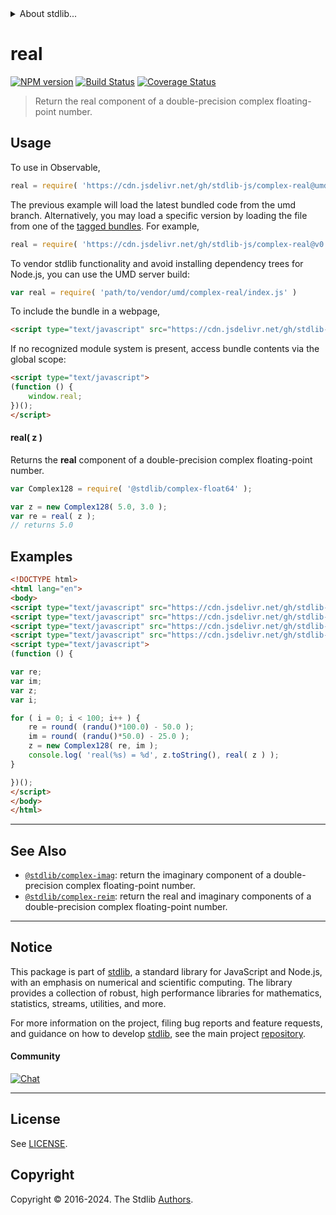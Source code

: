 <!--

@license Apache-2.0

Copyright (c) 2018 The Stdlib Authors.

Licensed under the Apache License, Version 2.0 (the "License");
you may not use this file except in compliance with the License.
You may obtain a copy of the License at

   http://www.apache.org/licenses/LICENSE-2.0

Unless required by applicable law or agreed to in writing, software
distributed under the License is distributed on an "AS IS" BASIS,
WITHOUT WARRANTIES OR CONDITIONS OF ANY KIND, either express or implied.
See the License for the specific language governing permissions and
limitations under the License.

-->


<details>
  <summary>
    About stdlib...
  </summary>
  <p>We believe in a future in which the web is a preferred environment for numerical computation. To help realize this future, we've built stdlib. stdlib is a standard library, with an emphasis on numerical and scientific computation, written in JavaScript (and C) for execution in browsers and in Node.js.</p>
  <p>The library is fully decomposable, being architected in such a way that you can swap out and mix and match APIs and functionality to cater to your exact preferences and use cases.</p>
  <p>When you use stdlib, you can be absolutely certain that you are using the most thorough, rigorous, well-written, studied, documented, tested, measured, and high-quality code out there.</p>
  <p>To join us in bringing numerical computing to the web, get started by checking us out on <a href="https://github.com/stdlib-js/stdlib">GitHub</a>, and please consider <a href="https://opencollective.com/stdlib">financially supporting stdlib</a>. We greatly appreciate your continued support!</p>
</details>

# real

[![NPM version][npm-image]][npm-url] [![Build Status][test-image]][test-url] [![Coverage Status][coverage-image]][coverage-url] <!-- [![dependencies][dependencies-image]][dependencies-url] -->

> Return the real component of a double-precision complex floating-point number.

<!-- Section to include introductory text. Make sure to keep an empty line after the intro `section` element and another before the `/section` close. -->

<section class="intro">

</section>

<!-- /.intro -->

<!-- Package usage documentation. -->



<section class="usage">

## Usage

To use in Observable,

```javascript
real = require( 'https://cdn.jsdelivr.net/gh/stdlib-js/complex-real@umd/browser.js' )
```
The previous example will load the latest bundled code from the umd branch. Alternatively, you may load a specific version by loading the file from one of the [tagged bundles](https://github.com/stdlib-js/complex-real/tags). For example,

```javascript
real = require( 'https://cdn.jsdelivr.net/gh/stdlib-js/complex-real@v0.2.0-umd/browser.js' )
```

To vendor stdlib functionality and avoid installing dependency trees for Node.js, you can use the UMD server build:

```javascript
var real = require( 'path/to/vendor/umd/complex-real/index.js' )
```

To include the bundle in a webpage,

```html
<script type="text/javascript" src="https://cdn.jsdelivr.net/gh/stdlib-js/complex-real@umd/browser.js"></script>
```

If no recognized module system is present, access bundle contents via the global scope:

```html
<script type="text/javascript">
(function () {
    window.real;
})();
</script>
```

#### real( z )

Returns the **real** component of a double-precision complex floating-point number.

```javascript
var Complex128 = require( '@stdlib/complex-float64' );

var z = new Complex128( 5.0, 3.0 );
var re = real( z );
// returns 5.0
```

</section>

<!-- /.usage -->

<!-- Package usage notes. Make sure to keep an empty line after the `section` element and another before the `/section` close. -->

<section class="notes">

</section>

<!-- /.notes -->

<!-- Package usage examples. -->

<section class="examples">

## Examples

<!-- eslint no-undef: "error" -->

```html
<!DOCTYPE html>
<html lang="en">
<body>
<script type="text/javascript" src="https://cdn.jsdelivr.net/gh/stdlib-js/complex-float64@umd/browser.js"></script>
<script type="text/javascript" src="https://cdn.jsdelivr.net/gh/stdlib-js/random-base-randu@umd/browser.js"></script>
<script type="text/javascript" src="https://cdn.jsdelivr.net/gh/stdlib-js/math-base-special-round@umd/browser.js"></script>
<script type="text/javascript" src="https://cdn.jsdelivr.net/gh/stdlib-js/complex-real@umd/browser.js"></script>
<script type="text/javascript">
(function () {

var re;
var im;
var z;
var i;

for ( i = 0; i < 100; i++ ) {
    re = round( (randu()*100.0) - 50.0 );
    im = round( (randu()*50.0) - 25.0 );
    z = new Complex128( re, im );
    console.log( 'real(%s) = %d', z.toString(), real( z ) );
}

})();
</script>
</body>
</html>
```

</section>

<!-- /.examples -->

<!-- C interface documentation. -->



<!-- Section to include cited references. If references are included, add a horizontal rule *before* the section. Make sure to keep an empty line after the `section` element and another before the `/section` close. -->

<section class="references">

</section>

<!-- /.references -->

<!-- Section for related `stdlib` packages. Do not manually edit this section, as it is automatically populated. -->

<section class="related">

* * *

## See Also

-   <span class="package-name">[`@stdlib/complex-imag`][@stdlib/complex/imag]</span><span class="delimiter">: </span><span class="description">return the imaginary component of a double-precision complex floating-point number.</span>
-   <span class="package-name">[`@stdlib/complex-reim`][@stdlib/complex/reim]</span><span class="delimiter">: </span><span class="description">return the real and imaginary components of a double-precision complex floating-point number.</span>

</section>

<!-- /.related -->

<!-- Section for all links. Make sure to keep an empty line after the `section` element and another before the `/section` close. -->


<section class="main-repo" >

* * *

## Notice

This package is part of [stdlib][stdlib], a standard library for JavaScript and Node.js, with an emphasis on numerical and scientific computing. The library provides a collection of robust, high performance libraries for mathematics, statistics, streams, utilities, and more.

For more information on the project, filing bug reports and feature requests, and guidance on how to develop [stdlib][stdlib], see the main project [repository][stdlib].

#### Community

[![Chat][chat-image]][chat-url]

---

## License

See [LICENSE][stdlib-license].


## Copyright

Copyright &copy; 2016-2024. The Stdlib [Authors][stdlib-authors].

</section>

<!-- /.stdlib -->

<!-- Section for all links. Make sure to keep an empty line after the `section` element and another before the `/section` close. -->

<section class="links">

[npm-image]: http://img.shields.io/npm/v/@stdlib/complex-real.svg
[npm-url]: https://npmjs.org/package/@stdlib/complex-real

[test-image]: https://github.com/stdlib-js/complex-real/actions/workflows/test.yml/badge.svg?branch=v0.2.0
[test-url]: https://github.com/stdlib-js/complex-real/actions/workflows/test.yml?query=branch:v0.2.0

[coverage-image]: https://img.shields.io/codecov/c/github/stdlib-js/complex-real/main.svg
[coverage-url]: https://codecov.io/github/stdlib-js/complex-real?branch=main

<!--

[dependencies-image]: https://img.shields.io/david/stdlib-js/complex-real.svg
[dependencies-url]: https://david-dm.org/stdlib-js/complex-real/main

-->

[chat-image]: https://img.shields.io/gitter/room/stdlib-js/stdlib.svg
[chat-url]: https://app.gitter.im/#/room/#stdlib-js_stdlib:gitter.im

[stdlib]: https://github.com/stdlib-js/stdlib

[stdlib-authors]: https://github.com/stdlib-js/stdlib/graphs/contributors

[umd]: https://github.com/umdjs/umd
[es-module]: https://developer.mozilla.org/en-US/docs/Web/JavaScript/Guide/Modules

[deno-url]: https://github.com/stdlib-js/complex-real/tree/deno
[deno-readme]: https://github.com/stdlib-js/complex-real/blob/deno/README.md
[umd-url]: https://github.com/stdlib-js/complex-real/tree/umd
[umd-readme]: https://github.com/stdlib-js/complex-real/blob/umd/README.md
[esm-url]: https://github.com/stdlib-js/complex-real/tree/esm
[esm-readme]: https://github.com/stdlib-js/complex-real/blob/esm/README.md
[branches-url]: https://github.com/stdlib-js/complex-real/blob/main/branches.md

[stdlib-license]: https://raw.githubusercontent.com/stdlib-js/complex-real/main/LICENSE

<!-- <related-links> -->

[@stdlib/complex/imag]: https://github.com/stdlib-js/complex-imag/tree/umd

[@stdlib/complex/reim]: https://github.com/stdlib-js/complex-reim/tree/umd

<!-- </related-links> -->

</section>

<!-- /.links -->
